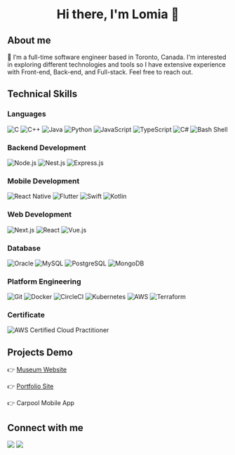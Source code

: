 <h1 align="center"> Hi there, I'm Lomia 👋 </h1>

## About me
<p> 👀 I’m a full-time software engineer based in Toronto, Canada. I'm interested in exploring different technologies and tools so I have extensive experience with Front-end, Back-end, and Full-stack. Feel free to reach out. </p>


## Technical Skills

### Languages
![C](https://img.shields.io/badge/-C-A8B9CC?style=flat&logo=C&logoColor=white)
![C++](https://img.shields.io/badge/-C++-00599C?style=flat&logo=C%2B%2B&logoColor=white)
![Java](https://img.shields.io/badge/-Java-007396?style=flat&logo=Java&logoColor=white)
![Python](https://img.shields.io/badge/-Python-3776AB?style=flat&logo=Python&logoColor=white)
![JavaScript](https://img.shields.io/badge/-JavaScript-F7DF1E?style=flat&logo=JavaScript&logoColor=black)
![TypeScript](https://img.shields.io/badge/-TypeScript-3178C6?style=flat&logo=TypeScript&logoColor=white)
![C#](https://img.shields.io/badge/-C%23-239120?style=flat&logo=C-Sharp&logoColor=white)
![Bash Shell](https://img.shields.io/badge/-Bash-4EAA25?style=flat&logo=GNU-Bash&logoColor=white)

### Backend Development
![Node.js](https://img.shields.io/badge/-Node.js-339933?style=flat&logo=Node.js&logoColor=white)
![Nest.js](https://img.shields.io/badge/-Nest.js-red?style=flat&logo=NestJS&logoColor=white)
![Express.js](https://img.shields.io/badge/-Express.js-000000?style=flat&logo=Express&logoColor=white)

### Mobile Development
![React Native](https://img.shields.io/badge/-React%20Native-61DAFB?style=flat&logo=React&logoColor=white)
![Flutter](https://img.shields.io/badge/-Flutter-02569B?style=flat&logo=Flutter&logoColor=white)
![Swift](https://img.shields.io/badge/-Swift-FA7343?style=flat&logo=Swift&logoColor=white)
![Kotlin](https://img.shields.io/badge/-Kotlin-0095D5?style=flat&logo=Kotlin&logoColor=white)

### Web Development
![Next.js](https://img.shields.io/badge/-Next.js-000000?style=flat&logo=Next.js&logoColor=white)
![React](https://img.shields.io/badge/-React-61DAFB?style=flat&logo=React&logoColor=white)
![Vue.js](https://img.shields.io/badge/-Vue.js-4FC08D?style=flat&logo=Vue.js&logoColor=white)

### Database
![Oracle](https://img.shields.io/badge/-Oracle-F80000?style=flat&logo=Oracle&logoColor=white)
![MySQL](https://img.shields.io/badge/-MySQL-4479A1?style=flat&logo=MySQL&logoColor=white)
![PostgreSQL](https://img.shields.io/badge/-PostgreSQL-336791?style=flat&logo=PostgreSQL&logoColor=white)
![MongoDB](https://img.shields.io/badge/-MongoDB-47A248?style=flat&logo=MongoDB&logoColor=white)

### Platform Engineering
![Git](https://img.shields.io/badge/-Git-F05032?style=flat&logo=Git&logoColor=white)
![Docker](https://img.shields.io/badge/-Docker-2496ED?style=flat&logo=Docker&logoColor=white)
![CircleCI](https://img.shields.io/badge/-CircleCI-343434?style=flat&logo=CircleCI&logoColor=white)
![Kubernetes](https://img.shields.io/badge/-Kubernetes-326CE5?style=flat&logo=Kubernetes&logoColor=white)
![AWS](https://img.shields.io/badge/-AWS-232F3E?style=flat&logo=Amazon-AWS&logoColor=white)
![Terraform](https://img.shields.io/badge/-Terraform-8A2BE2?style=flat&logo=Terraform&logoColor=white)

### Certificate
![AWS Certified Cloud Practitioner](https://img.shields.io/badge/-AWS%20Certified%20Cloud%20Practitioner-232F3E?style=flat&logo=Amazon-AWS&logoColor=white)


## Projects Demo

👉 [Museum Website](https://my-museum-app-two.vercel.app/)

👉 [Portfolio Site](https://lomia-portfolio.netlify.app/)

👉 Carpool Mobile App


## Connect with me

<a href="mailto:lomia5w@gmail.com"><img src="https://img.shields.io/badge/-Gmail-grey?style=flat&logo=Gmail&logoColor=red"/><a> </a><a href="https://www.linkedin.com/in/lomiawu"><img src="https://img.shields.io/badge/-Lomia%20Wu%20-0077B5?style=flat&logo=Linkedin&logoColor=white"/></a>

<!---
LomiaW/LomiaW is a ✨ special ✨ repository because its `README.md` (this file) appears on your GitHub profile.
You can click the Preview link to take a look at your changes.
--->
